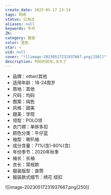 ```yaml
---
create_date: 2023-05-17 23:19
tags: 刺绣
status: 已淘汰
aliases: null
keywords: 牛仔
ZK: 
category: 服装
color: 蓝色
star: ⭐
uid: null
cover: "![[image-20230517231937667.png|250]]"
description: 均码的别买,太大了
---
```


-   品牌：other/其他
-   适用年龄：18-24周岁
-   质地：其他
-   尺码：均码
-   图案：纯色
-   风格：甜美
-   甜美：学院
-   领型：POLO领
-   衣门襟：单排多扣
-   颜色分类：牛仔蓝
-   袖型：喇叭袖
-   成分含量：71%(含)-80%(含)
-   年份季节：2020年秋季
-   袖长：长袖
-   衣长：常规款
-   服装版型：直筒
-   服装款式细节：绣花 纽扣

![[image-20230517231937667.png|250]]


